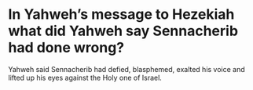 # In Yahweh’s message to Hezekiah what did Yahweh say Sennacherib had done wrong?

Yahweh said Sennacherib had defied, blasphemed, exalted his voice and lifted up his eyes against the Holy one of Israel.
